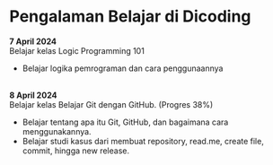 # Pengalaman Belajar di Dicoding

**7 April 2024**<br>
Belajar kelas Logic Programming 101
* Belajar logika pemrograman dan cara penggunaannya

<br>**8 April 2024**<br>
Belajar kelas Belajar Git dengan GitHub. (Progres 38%)
* Belajar tentang apa itu Git, GitHub, dan bagaimana cara menggunakannya.
* Belajar studi kasus dari membuat repository, read.me, create file, commit, hingga new release.
